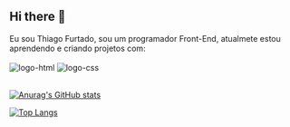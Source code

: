 ## Hi there 👋
Eu sou Thiago Furtado, sou um programador Front-End, atualmete estou aprendendo e criando projetos com:
<br> <br>
<img src="https://img.shields.io/badge/HTML5-E34F26?style=for-the-badge&logo=html5&logoColor=white" alt="logo-html"/> <img src="https://img.shields.io/badge/CSS3-1572B6?style=for-the-badge&logo=css3&logoColor=white" alt="logo-css"/>
<br><br>



[![Anurag's GitHub stats](https://github-readme-stats.vercel.app/api?username=ThiagoFurtado-dev)](https://github.com/anuraghazra/github-readme-stats)


[![Top Langs](https://github-readme-stats.vercel.app/api/top-langs/?username=ThiagoFurtado-dev)](https://github.com/anuraghazra/github-readme-stats)
